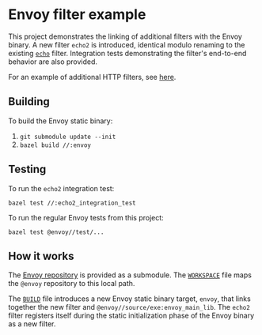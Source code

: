 # Envoy filter example

This project demonstrates the linking of additional filters with the Envoy binary.
A new filter `echo2` is introduced, identical modulo renaming to the existing
[`echo`](https://github.com/lyft/envoy/blob/master/source/common/filter/echo.h)
filter. Integration tests demonstrating the filter's end-to-end behavior are
also provided.

For an example of additional HTTP filters, see [here](http-filter-example).

## Building

To build the Envoy static binary:

1. `git submodule update --init`
2. `bazel build //:envoy`

## Testing

To run the `echo2` integration test:

`bazel test //:echo2_integration_test`

To run the regular Envoy tests from this project:

`bazel test @envoy//test/...`

## How it works

The [Envoy repository](https://github.com/lyft/envoy/) is provided as a submodule.
The [`WORKSPACE`](WORKSPACE) file maps the `@envoy` repository to this local path.

The [`BUILD`](BUILD) file introduces a new Envoy static binary target, `envoy`,
that links together the new filter and `@envoy//source/exe:envoy_main_lib`. The
`echo2` filter registers itself during the static initialization phase of the
Envoy binary as a new filter.
